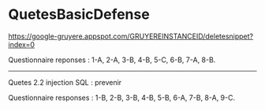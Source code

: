 # QuetesBasicDefense

https://google-gruyere.appspot.com/GRUYEREINSTANCEID/deletesnippet?index=0

Questionnaire reponses : 1-A, 2-A, 3-B, 4-B, 5-C, 6-B, 7-A, 8-B. 

-------------------------------------------------

Quetes 2.2 injection SQL : prevenir 

Questionnaire responses : 1-B, 2-B, 3-B, 4-B, 5-B, 6-A, 7-B, 8-A, 9-C.
